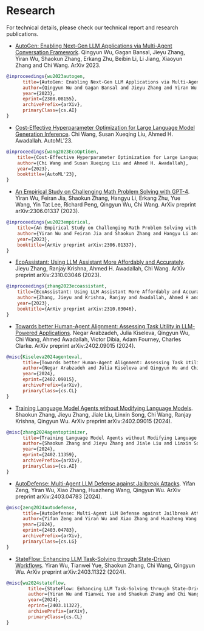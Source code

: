 # Research

For technical details, please check our technical report and research publications.

* [AutoGen: Enabling Next-Gen LLM Applications via Multi-Agent Conversation Framework](https://arxiv.org/abs/2308.08155). Qingyun Wu, Gagan Bansal, Jieyu Zhang, Yiran Wu, Shaokun Zhang, Erkang Zhu, Beibin Li, Li Jiang, Xiaoyun Zhang and Chi Wang. ArXiv 2023.

```bibtex
@inproceedings{wu2023autogen,
      title={AutoGen: Enabling Next-Gen LLM Applications via Multi-Agent Conversation Framework},
      author={Qingyun Wu and Gagan Bansal and Jieyu Zhang and Yiran Wu and Shaokun Zhang and Erkang Zhu and Beibin Li and Li Jiang and Xiaoyun Zhang and Chi Wang},
      year={2023},
      eprint={2308.08155},
      archivePrefix={arXiv},
      primaryClass={cs.AI}
}
```

* [Cost-Effective Hyperparameter Optimization for Large Language Model Generation Inference](https://arxiv.org/abs/2303.04673). Chi Wang, Susan Xueqing Liu, Ahmed H. Awadallah. AutoML'23.

```bibtex
@inproceedings{wang2023EcoOptiGen,
    title={Cost-Effective Hyperparameter Optimization for Large Language Model Generation Inference},
    author={Chi Wang and Susan Xueqing Liu and Ahmed H. Awadallah},
    year={2023},
    booktitle={AutoML'23},
}
```

* [An Empirical Study on Challenging Math Problem Solving with GPT-4](https://arxiv.org/abs/2306.01337). Yiran Wu, Feiran Jia, Shaokun Zhang, Hangyu Li, Erkang Zhu, Yue Wang, Yin Tat Lee, Richard Peng, Qingyun Wu, Chi Wang. ArXiv preprint arXiv:2306.01337 (2023).

```bibtex
@inproceedings{wu2023empirical,
    title={An Empirical Study on Challenging Math Problem Solving with GPT-4},
    author={Yiran Wu and Feiran Jia and Shaokun Zhang and Hangyu Li and Erkang Zhu and Yue Wang and Yin Tat Lee and Richard Peng and Qingyun Wu and Chi Wang},
    year={2023},
    booktitle={ArXiv preprint arXiv:2306.01337},
}
```

* [EcoAssistant: Using LLM Assistant More Affordably and Accurately](https://arxiv.org/abs/2310.03046). Jieyu Zhang, Ranjay Krishna, Ahmed H. Awadallah, Chi Wang. ArXiv preprint arXiv:2310.03046 (2023).

```bibtex
@inproceedings{zhang2023ecoassistant,
    title={EcoAssistant: Using LLM Assistant More Affordably and Accurately},
    author={Zhang, Jieyu and Krishna, Ranjay and Awadallah, Ahmed H and Wang, Chi},
    year={2023},
    booktitle={ArXiv preprint arXiv:2310.03046},
}
```

* [Towards better Human-Agent Alignment: Assessing Task Utility in LLM-Powered Applications](https://arxiv.org/abs/2402.09015). Negar Arabzadeh, Julia Kiseleva, Qingyun Wu, Chi Wang, Ahmed Awadallah, Victor Dibia, Adam Fourney, Charles Clarke. ArXiv preprint arXiv:2402.09015 (2024).

```bibtex
@misc{Kiseleva2024agenteval,
      title={Towards better Human-Agent Alignment: Assessing Task Utility in LLM-Powered Applications},
      author={Negar Arabzadeh and Julia Kiseleva and Qingyun Wu and Chi Wang and Ahmed Awadallah and Victor Dibia and Adam Fourney and Charles Clarke},
      year={2024},
      eprint={2402.09015},
      archivePrefix={arXiv},
      primaryClass={cs.CL}
}
```

* [Training Language Model Agents without Modifying Language Models](https://arxiv.org/abs/2402.11359). Shaokun Zhang, Jieyu Zhang, Jiale Liu, Linxin Song, Chi Wang, Ranjay Krishna, Qingyun Wu. ArXiv preprint arXiv:2402.09015 (2024).

```bibtex
@misc{zhang2024agentoptimizer,
      title={Training Language Model Agents without Modifying Language Models},
      author={Shaokun Zhang and Jieyu Zhang and Jiale Liu and Linxin Song and Chi Wang and Ranjay Krishna and Qingyun Wu},
      year={2024},
      eprint={2402.11359},
      archivePrefix={arXiv},
      primaryClass={cs.AI}
}
```

* [AutoDefense: Multi-Agent LLM Defense against Jailbreak Attacks](https://arxiv.org/abs/2403.04783). Yifan Zeng, Yiran Wu, Xiao Zhang, Huazheng Wang, Qingyun Wu. ArXiv preprint arXiv:2403.04783 (2024).

```bibtex
@misc{zeng2024autodefense,
      title={AutoDefense: Multi-Agent LLM Defense against Jailbreak Attacks},
      author={Yifan Zeng and Yiran Wu and Xiao Zhang and Huazheng Wang and Qingyun Wu},
      year={2024},
      eprint={2403.04783},
      archivePrefix={arXiv},
      primaryClass={cs.LG}
}
```

* [StateFlow: Enhancing LLM Task-Solving through State-Driven Workflows](https://arxiv.org/abs/2403.11322). Yiran Wu, Tianwei Yue, Shaokun Zhang, Chi Wang, Qingyun Wu. ArXiv preprint arXiv:2403.11322 (2024).

```bibtex
@misc{wu2024stateflow,
        title={StateFlow: Enhancing LLM Task-Solving through State-Driven Workflows},
        author={Yiran Wu and Tianwei Yue and Shaokun Zhang and Chi Wang and Qingyun Wu},
        year={2024},
        eprint={2403.11322},
        archivePrefix={arXiv},
        primaryClass={cs.CL}
}
```
